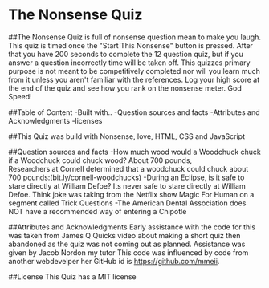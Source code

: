 # The Nonsense Quiz

##The Nonsense Quiz is full of nonsense question mean to make you laugh.  This quiz is timed once the "Start This Nonsense" button is pressed.  After that you have 200 seconds to complete the 12 question quiz, but if you answer a question incorrectly time will be taken off.  This quizzes primary purpose is not meant to be competitively completed nor will you learn much from it unless you aren't familiar with the references.  Log your high score at the end of the quiz and see how you rank on the nonsense meter.  God Speed!

##Table of Content
-Built with..
-Question sources and facts
-Attributes and Acknowledgments
-licenses

##This Quiz was build with Nonsense, love, HTML, CSS and JavaScript

##Question sources and facts
-How much wood would a Woodchuck chuck if a Woodchuck could chuck wood?
About 700 pounds,  
  Researchers at Cornell determined that a woodchuck could chuck about 700 pounds:(bit.ly/cornell-woodchucks)
-During an Eclipse, is it safe to stare directly at William Defoe?
Its never safe to stare directly at William Defoe.
  Think joke was taking from the Netflix show Magic For Human on a segment called Trick Questions
-The American Dental Association does NOT have a recommended way of entering a Chipotle

##Attributes and Acknowledgments 
Early assistance with the code for this was taken from James Q Quicks video about making a short quiz then abandoned as the quiz was not coming out as planned.
Assistance was given by Jacob Nordon my tutor
This code was influenced by code from another webdevelper her GitHub id is 
https://github.com/mmeii.

##License
This Quiz has a MIT license
